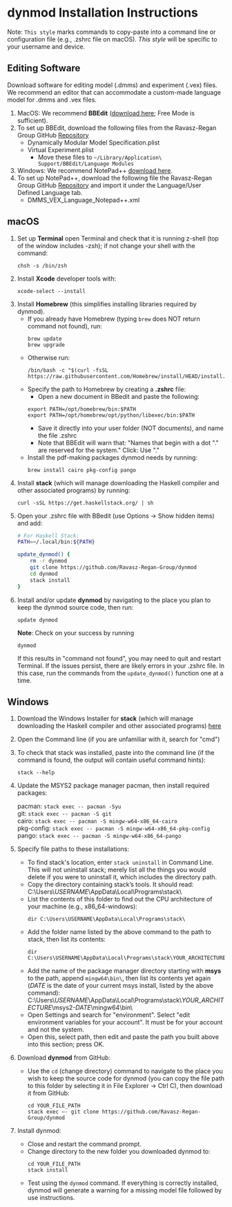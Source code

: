 # dynmod Installation Instructions
Note: `This style` marks commands to copy-paste into a command line or
configuration file (e.g., .zshrc file on macOS). _This style_ will be specific 
to your username and device.

## Editing Software
Download software for editing model (.dmms) and experiment (.vex) files. We
recommend an editor that can accommodate a custom-made language model for .dmms
and .vex files. 

1. MacOS: We recommend **BBEdit**
([download here](https://www.barebones.com/products/bbedit/); Free Mode is 
sufficient). 
2. To set up BBEdit, download the following files from the Ravasz-Regan Group
GitHub [Repository](https://github.com/Ravasz-Regan-Group/dynmod)
    - Dynamically Modular Model Specification.plist
    - Virtual Experiment.plist
        - Move these files to
        `~/Library/Application\ Support/BBEdit/Language Modules`
3. Windows: We recommend NotePad++
[download here](https://notepad-plus-plus.org).
4. To set up NotePad++, download the following file the Ravasz-Regan Group
GitHub [Repository](https://github.com/Ravasz-Regan-Group/dynmod) and import it
under the Language/User Defined Language tab.
    - DMMS_VEX_Language_Notepad++.xml

## macOS
1. Set up **Terminal** open Terminal and check that it is running z-shell
(top of the window includes -zsh); if not change your shell with the command:
    ```
    chsh -s /bin/zsh
    ```
2. Install **Xcode** developer tools with: 
    ```
    xcode-select --install
    ```
3. Install **Homebrew** (this simplifies installing libraries required by
dynmod). 
    - If you already have Homebrew (typing `brew` does NOT return command not
    found), run: 
        ```
        brew update
        brew upgrade
        ```
    - Otherwise run:
        ```
        /bin/bash -c "$(curl -fsSL https://raw.githubusercontent.com/Homebrew/install/HEAD/install.sh)"
        ```
    - Specify the path to Homebrew by creating a **.zshrc** file: 
        - Open  a new document in BBedit and paste the following:
        ```
        export PATH=/opt/homebrew/bin:$PATH
        export PATH=/opt/homebrew/opt/python/libexec/bin:$PATH
        ```
        - Save it directly into your user folder (NOT documents), and name the
        file .zshrc  
        - Note that BBEdit will warn that: "Names that begin with a dot "." are
        reserved for the system." Click: Use "." 
    - Install the pdf-making packages dynmod needs by running:
        ```
        brew install cairo pkg-config pango
        ```
4. Install **stack** (which will manage downloading the Haskell compiler and
other associated programs) by running:
    ```
    curl -sSL https://get.haskellstack.org/ | sh
    ```
5. Open your .zshrc file with BBedit (use Options -> Show hidden items) and add:
    ```zsh
    # For Haskell Stack: 
    PATH=~/.local/bin:${PATH} 
    
    update_dynmod() {
        rm -r dynmod
        git clone https://github.com/Ravasz-Regan-Group/dynmod
        cd dynmod
        stack install
    }
    ```
6. Install and/or update **dynmod** by navigating to the place you plan to keep
the dynmod source code, then run: 
    ```
    update dynmod
    ```
    **Note**: Check on your success by running
    ```
    dynmod
    ```
    If this results in "command not found", you may need to quit and restart
    Terminal. If the issues persist, there are likely errors in your .zshrc
    file. In this case, run the commands from the `update_dynmod()` function one
    at a time.

## Windows

1. Download the Windows Installer for **stack** (which will manage downloading
    the Haskell compiler and other associated programs)
    [here](https://docs.haskellstack.org/en/stable/)
2. Open the Command line (if you are unfamiliar with it, search for "cmd")
3. To check that stack was installed, paste into the command line (if the
command is found, the output will contain useful command hints): 
    ```
    stack --help
    ```
4. Update the MSYS2 package manager pacman, then install required packages:
    
    pacman: `stack exec -- pacman -Syu`\
    git: `stack exec -- pacman -S git`\
    cairo: `stack exec -- pacman -S mingw-w64-x86_64-cairo`\
    pkg-config: `stack exec -- pacman -S mingw-w64-x86_64-pkg-config`\
    pango: `stack exec -- pacman -S mingw-w64-x86_64-pango`
5. Specify file paths to these installations: 
    - To find stack's location, enter `stack uninstall` in Command Line. This
    will not uninstall stack; merely list all the things you would delete if you
    were to uninstall it, which includes the directory path. 
    - Copy the directory containing stack’s tools. It should read:
    C:\Users\\_USERNAME_\AppData\Local\Programs\stack\
    - List the contents of this folder to find out the CPU architecture of your
    machine (e.g., x86_64-windows):
        ```
        dir C:\Users\USERNAME\AppData\Local\Programs\stack\
        ```
    - Add the folder name listed by the above command to the path to stack, then
    list its contents:
        ```
        dir C:\Users\USERNAME\AppData\Local\Programs\stack\YOUR_ARCHITECTURE\
        ```
    - Add the name of the package manager directory starting with **msys** to the
    path, append `mingw64\bin\`, then list its contents yet again (_DATE_ is the
    date of your current msys install, listed by the above command):
    C:\Users\\_USERNAME_\AppData\Local\Programs\stack\\_YOUR_ARCHITECTURE_\msys2-_DATE_\mingw64\bin\
    - Open Settings and search for "environment". Select "edit environment
    variables for your account". It must be for your account and not the system.
    - Open this, select path, then edit and paste the path you built above into
    this section; press OK.
6. Download **dynmod** from GitHub: 
    - Use the `cd` (change directory) command to navigate to the place you wish
    to keep the source code for dynmod (you can copy the file path to this
    folder by selecting it in File Explorer -> Ctrl C), then download it from
    GitHub:
        ```
        cd YOUR_FILE_PATH
        stack exec –- git clone https://github.com/Ravasz-Regan-Group/dynmod
        ```
7. Install dynmod:
    - Close and restart the command prompt. 
    - Change directory to the new folder you downloaded dynmod to:
        ```
        cd YOUR_FILE_PATH
        stack install
        ```
    - Test using the `dynmod` command. If everything is correctly installed,
    dynmod will generate a warning for a missing model file followed by use
    instructions. 

    
    
